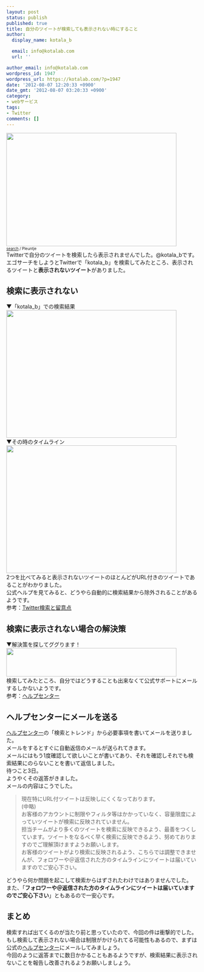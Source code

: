 ```yaml
---
layout: post
status: publish
published: true
title: 自分のツイートが検索しても表示されない時にすること
author:
  display_name: kotala_b

  email: info@kotalab.com
  url: ''

author_email: info@kotalab.com
wordpress_id: 1947
wordpress_url: https://kotalab.com/?p=1947
date: '2012-08-07 12:20:33 +0900'
date_gmt: '2012-08-07 03:20:33 +0900'
category:
- webサービス
tags:
- Twitter
comments: []
---
```

<p><a href="https://kotalab.com/wp-content/uploads/twitter_120803.jpg" target="_blank"><img src="https://kotalab.com/wp-content/uploads/twitter_120803.jpg" alt="" title="twitter_120803" width="448" height="298" class="alignnone size-full wp-image-1961" /></a><br />
<span style="font-size:10px;"><a href="http://www.flickr.com/photos/pleuntje/7557559670/" target="_blank">search</a> / Pleuntje</span><br />
Twitterで自分のツイートを検索したら表示されませんでした。@kotala_bです。<br />
エゴサーチをしようとTwitterで「kotala_b」を検索してみたところ、表示されるツイートと<strong>表示されないツイート</strong>がありました。<br />
<!--more--></p>
<h2>検索に表示されない</h2>
<p>▼「kotala_b」での検索結果<br />
<a href="https://kotalab.com/wp-content/uploads/twitter_120803_02.jpg" target="_blank"><img src="https://kotalab.com/wp-content/uploads/twitter_120803_02.jpg" alt="" title="twitter_120803_02" width="448" height="336" class="alignnone size-full wp-image-1953" /></a><br />
▼その時のタイムライン<br />
<a href="https://kotalab.com/wp-content/uploads/twitter_120803_01.jpg" target="_blank"><img src="https://kotalab.com/wp-content/uploads/twitter_120803_01.jpg" alt="" title="twitter_120803_01" width="448" height="336" class="alignnone size-full wp-image-1952" /></a><br />
2つを比べてみると表示されないツイートのほとんどがURL付きのツイートであることがわかりました。<br />
公式ヘルプを見てみると、どうやら自動的に検索結果から除外されることがあるようです。<br />
参考：<a href="https://support.twitter.com/groups/32-something-s-not-working/topics/118-search-problems/articles/249045-twitter" title="Twitter検索と留意点" target="_blank">Twitter検索と留意点</a></p>
<h2>検索に表示されない場合の解決策</h2>
<p>▼解決策を探してググります！<br />
<a href="https://kotalab.com/wp-content/uploads/twitter_120803_03.jpg" target="_blank"><img src="https://kotalab.com/wp-content/uploads/twitter_120803_03.jpg" alt="" title="twitter_120803_03" width="448" height="75" class="alignnone size-full wp-image-1954" /></a><br />
検索してみたところ、自分ではどうすることも出来なくて公式サポートにメールするしかないようです。<br />
参考：<a href="https://support.twitter.com/forms/" title="ヘルプセンター" target="_blank">ヘルプセンター</a></p>
<h2>ヘルプセンターにメールを送る</h2>
<p><a href="https://support.twitter.com/forms/" title="ヘルプセンター" target="_blank">ヘルプセンター</a>の「検索とトレンド」から必要事項を書いてメールを送りました。<br />
メールをするとすぐに自動返信のメールが送られてきます。<br />
メールにはもう1度確認して欲しいことが書いてあり、それを確認しそれでも検索結果にのらないことを書いて返信しました。<br />
待つこと3日。<br />
ようやくその返答がきました。<br />
メールの内容はこうでした。</p>
<blockquote><p>現在特にURL付ツイートは反映しにくくなっております。<br />
(中略)<br />
お客様のアカウントに制限やフィルタ等はかかっていなく、容量限度によっていツイートが検索に反映されていません。<br />
担当チームがより多くのツイートを検索に反映できるよう、最善をつくしています。ツイートをなるべく早く検索に反映できるよう、努めておりますのでご理解頂けますようお願いします。<br />
お客様のツイートがより検索に反映されるよう、こちらでは調整できませんが、フォロワーや＠返信された方のタイムラインにツイートは届いていますのでご安心下さい。</p></blockquote>
<p>どうやら何か問題を起こして検索からはずされたわけではありませんでした。<br />
また、「<strong>フォロワーや＠返信された方のタイムラインにツイートは届いていますのでご安心下さい</strong>」ともあるので一安心です。</p>
<h2>まとめ</h2>
<p>検索すれば出てくるのが当たり前と思っていたので、今回の件は衝撃的でした。<br />
もし検索して表示されない場合は制限がかけられてる可能性もあるので、まずは公式の<a href="https://support.twitter.com/forms/" title="ヘルプセンター" target="_blank">ヘルプセンター</a>にメールしてみましょう。<br />
今回のように返答までに数日かかることもあるようですが、検索結果に表示されないことを報告し改善されるようお願いしましょう。</p>
